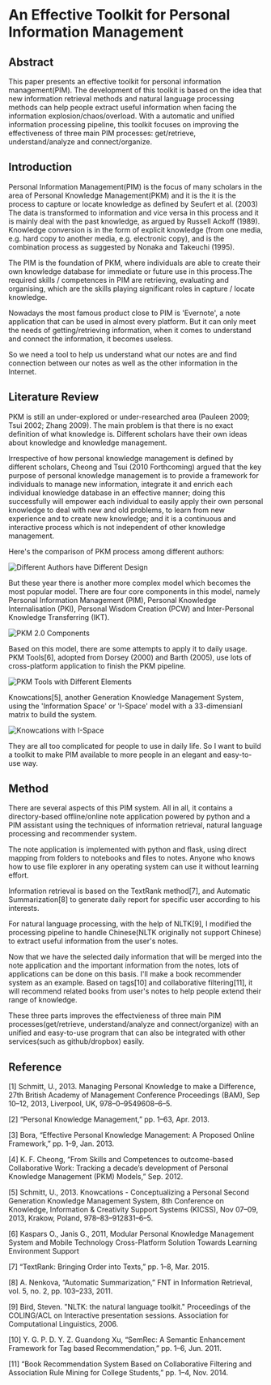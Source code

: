 # An Effective Toolkit for Personal Information Management

## Abstract

This paper presents an effective toolkit for personal information management(PIM). The development of this toolkit is based on the idea that new information retrieval methods and natural language processing methods can help people extract useful information when facing the information explosion/chaos/overload. With a automatic and unified information processing pipeline, this toolkit focuses on improving the effectiveness of three main PIM processes: get/retrieve, understand/analyze and connect/organize.

## Introduction

Personal Information Management(PIM) is the focus of many scholars in the area of Personal Knowledge Management(PKM) and it is the it is the process to capture or locate knowledge as defined by Seufert et al. (2003) The data is transformed to information and vice versa in this process and it is mainly deal with the past knowledge, as argued by Russell Ackoff (1989). Knowledge conversion is in the form of explicit knowledge (from one media, e.g. hard copy to another media, e.g. electronic copy), and is the combination process as suggested by Nonaka and Takeuchi (1995).

The PIM is the foundation of PKM, where individuals are able to create their own knowledge database for immediate or future use in this process.The required skills / competences in PIM are retrieving, evaluating and organising, which are the skills playing significant roles in capture / locate knowledge.

Nowadays the most famous product close to PIM is 'Evernote', a note application that can be used in almost every platform. But it can only meet the needs of getting/retrieving information, when it comes to understand and connect the information, it becomes useless.

So we need a tool to help us understand what our notes are and find connection between our notes as well as the other information in the Internet.

## Literature Review

PKM is still an under-explored or under-researched area (Pauleen 2009; Tsui 2002; Zhang 2009). The main problem is that there is no exact definition of what knowledge is. Different scholars have their own ideas about knowledge and knowledge management.

Irrespective of how personal knowledge management is defined by different scholars, Cheong and Tsui (2010 Forthcoming) argued that the key purpose of personal knowledge management is to provide a framework for individuals to manage new information, integrate it and enrich each individual knowledge database in an effective manner; doing this successfully will empower each individual to easily apply their own personal knowledge to deal with new and old problems, to learn from new experience and to create new knowledge; and it is a continuous and interactive process which is not independent of other knowledge management.

Here's the comparison of PKM process among different authors:

![Different Authors have Different Design](./_resources/tp1.jpg)

But these year there is another more complex model which becomes the most popular model. There are four core components in this model, namely Personal Information Management (PIM), Personal Knowledge Internalisation (PKI), Personal Wisdom Creation (PCW) and Inter-Personal Knowledge Transferring (IKT).

![PKM 2.0 Components](./_resources/pkm6.jpg)

Based on this model, there are some attempts to apply it to daily usage. PKM Tools[6], adopted from Dorsey (2000) and Barth (2005), use lots of cross-platform application to finish the PKM pipeline.

![PKM Tools with Different Elements](./_resources/tp3.jpg)

Knowcations[5], another Generation Knowledge Management System, using the 'Information Space' or 'I-Space' model with a 33-dimensianl matrix to build the system.

![Knowcations with I-Space](./_resources/tp4.jpg)

They are all too complicated for people to use in daily life. So I want to build a toolkit to make PIM available to more people in an elegant and easy-to-use way.

## Method

There are several aspects of this PIM system. All in all, it contains a directory-based offline/online note application powered by python and a PIM assistant using the techniques of information retrieval, natural language processing and recommender system.

The note application is implemented with python and flask, using direct mapping from folders to notebooks and files to notes. Anyone who knows how to use file explorer in any operating system can use it without learning effort.

Information retrieval is based on the TextRank method[7], and Automatic Summarization[8] to generate daily report for specific user according to his interests.

For natural language processing, with the help of NLTK[9], I modified the processing pipeline to handle Chinese(NLTK originally not support Chinese) to extract useful information from the user's notes.

Now that we have the selected daily information that will be merged into the note application and the important information from the notes, lots of applications can be done on this basis. I'll make a book recommender system as an example. Based on tags[10] and collaborative filtering[11], it will recommend related books from user's notes to help people extend their range of knowledge.

These three parts improves the effectvieness of three main PIM processes(get/retrieve, understand/analyze and connect/organize) with an unified and easy-to-use program that can also be integrated with other services(such as github/dropbox) easily.

## Reference

[1] Schmitt, U., 2013. Managing Personal Knowledge to make a Difference, 27th British Academy of Management Conference Proceedings (BAM), Sep 10–12, 2013, Liverpool, UK, 978–0–9549608–6–5.

[2] “Personal Knowledge Management,” pp. 1–63, Apr. 2013.

[3] Bora, “Effective Personal Knowledge Management: A Proposed Online Framework,” pp. 1–9, Jan. 2013.

[4] K. F. Cheong, “From Skills and Competences to outcome-based Collaborative Work: Tracking a decade’s development of Personal Knowledge Management (PKM) Models,” Sep. 2012.

[5] Schmitt, U., 2013. Knowcations - Conceptualizing a Personal Second Generation Knowledge Management System, 8th Conference on Knowledge, Information & Creativity Support Systems (KICSS), Nov 07–09, 2013, Krakow, Poland, 978–83–912831–6–5.

[6] Kaspars O., Janis G., 2011, Modular Personal Knowledge Management System and Mobile Technology Cross-Platform Solution Towards Learning Environment Support

[7] “TextRank: Bringing Order into Texts,” pp. 1–8, Mar. 2015.

[8] A. Nenkova, “Automatic Summarization,” FNT in Information Retrieval, vol. 5, no. 2, pp. 103–233, 2011.

[9] Bird, Steven. "NLTK: the natural language toolkit." Proceedings of the COLING/ACL on Interactive presentation sessions. Association for Computational Linguistics, 2006.

[10] Y. G. P. D. Y. Z. Guandong Xu, “SemRec: A Semantic Enhancement Framework for Tag based Recommendation,” pp. 1–6, Jun. 2011.

[11] “Book Recommendation System Based on Collaborative Filtering and Association Rule Mining for College Students,” pp. 1–4, Nov. 2014.
